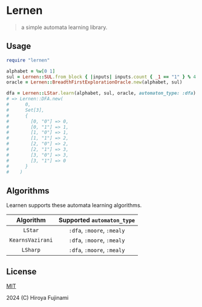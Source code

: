 # Lernen

> a simple automata learning library.

## Usage

```ruby
require "lernen"

alphabet = %w[0 1]
sul = Lernen::SUL.from_block { |inputs| inputs.count { _1 == "1" } % 4 == 3 }
oracle = Lernen::BreadthFirstExplorationOracle.new(alphabet, sul)

dfa = Lernen::LStar.learn(alphabet, sul, oracle, automaton_type: :dfa)
# => Lernen::DFA.new(
#      0,
#      Set[3],
#      {
#        [0, "0"] => 0,
#        [0, "1"] => 1,
#        [1, "0"] => 1,
#        [1, "1"] => 2,
#        [2, "0"] => 2,
#        [2, "1"] => 3,
#        [3, "0"] => 3,
#        [3, "1"] => 0
#      }
#    )
```

## Algorithms

Learnen supports these automata learning algorithms.

| Algorithm        | Supported `automaton_type` |
|:----------------:|:--------------------------:|
| `LStar`          | `:dfa`, `:moore`, `:mealy` |
| `KearnsVazirani` | `:dfa`, `:moore`, `:mealy` |
| `LSharp`         | `:dfa`, `:moore`, `:mealy` |

## License

[MIT](https://opensource.org/license/MIT)

2024 (C) Hiroya Fujinami

